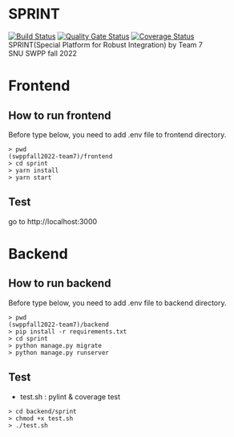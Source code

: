 # SPRINT
[![Build Status](https://app.travis-ci.com/swsnu/swppfall2022-team7.svg?branch=main)](https://app.travis-ci.com/swsnu/swppfall2022-team7)
[![Quality Gate Status](https://sonarcloud.io/api/project_badges/measure?project=swsnu_swppfall2022-team7&metric=alert_status)](https://sonarcloud.io/dashboard?id=swsnu_swppfall2022-team7)
[![Coverage Status](https://coveralls.io/repos/github/swsnu/swpp2021-team7/badge.svg?branch=main)](https://coveralls.io/github/swsnu/swpp2021-team7?branch=main)
<br>
SPRINT(Special Platform for Robust Integration) by Team 7
<br>
SNU SWPP fall 2022

# Frontend

## How to run frontend

Before type below, you need to add .env file to frontend directory.
<pre><code>> pwd
(swppfall2022-team7)/frontend
> cd sprint
> yarn install
> yarn start</code></pre>

## Test

go to http://localhost:3000

# Backend

## How to run backend

Before type below, you need to add .env file to backend directory.
<pre><code>> pwd
(swppfall2022-team7)/backend
> pip install -r requirements.txt
> cd sprint
> python manage.py migrate
> python manage.py runserver</code></pre>

## Test

* test.sh : pylint & coverage test

<pre><code>> cd backend/sprint
> chmod +x test.sh
> ./test.sh</code></pre>